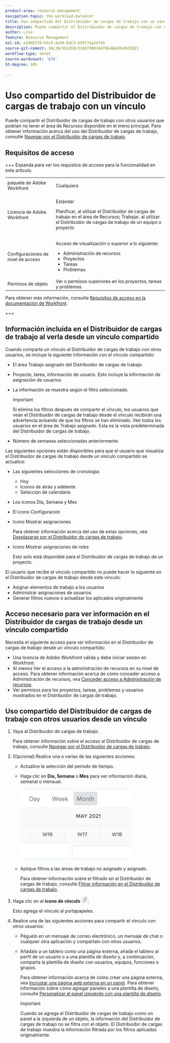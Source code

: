 ```yaml
---
product-area: resource-management
navigation-topic: the-workload-balancer
title: Uso compartido del Distribuidor de cargas de trabajo con un vínculo
description: Puede compartir el Distribuidor de cargas de trabajo con otros usuarios que podrían no tener el área de Recursos disponible. Para obtener información sobre el uso del Distribuidor de cargas de trabajo, consulte Navegación por el Distribuidor de cargas de trabajo.
author: Lisa
feature: Resource Management
exl-id: e2d6b1f8-bdc9-4a34-bdc3-b56f7aa2e7a5
source-git-commit: 18c39c5b1959c31b6fd0018476b48643b4b15021
workflow-type: tm+mt
source-wordcount: '674'
ht-degree: 10%

---
```


# Uso compartido del Distribuidor de cargas de trabajo con un vínculo

Puede compartir el Distribuidor de cargas de trabajo con otros usuarios que podrían no tener el área de Recursos disponible en el menú principal. Para obtener información acerca del uso del Distribuidor de cargas de trabajo, consulte [Navegar por el Distribuidor de cargas de trabajo](../../resource-mgmt/workload-balancer/navigate-the-workload-balancer.md).

## Requisitos de acceso

+++ Expanda para ver los requisitos de acceso para la funcionalidad en este artículo.

<table style="table-layout:auto"> 
 <col> 
 <col> 
 <tbody> 
  <tr> 
   <td>paquete de Adobe Workfront</td> 
   <td><p>Cualquiera</p></td>
  </tr>
  <tr> 
   <td>Licencia de Adobe Workfront</td> 
   <td><p>Estándar</p>
       <p>Planificar, al utilizar el Distribuidor de cargas de trabajo en el área de Recursos; Trabajar, al utilizar el Distribuidor de cargas de trabajo de un equipo o proyecto</p></td>
  </tr>
  <tr> 
   <td>Configuraciones de nivel de acceso</td> 
   <td> <p>Acceso de visualización o superior a lo siguiente:</p> 
    <ul> 
     <li>Administración de recursos</li> 
     <li>Proyectos</li> 
     <li>Tareas</li> 
     <li>Problemas</li> 
    </ul>
   </td> 
  </tr> 
  <tr> 
   <td>Permisos de objeto</td> 
   <td>Ver o permisos superiores en los proyectos, tareas y problemas</td> 
  </tr> 
 </tbody> 
</table>

Para obtener más información, consulte [Requisitos de acceso en la documentación de Workfront](/help/quicksilver/administration-and-setup/add-users/access-levels-and-object-permissions/access-level-requirements-in-documentation.md).

+++

## Información incluida en el Distribuidor de cargas de trabajo al verla desde un vínculo compartido

Cuando comparte un vínculo al Distribuidor de cargas de trabajo con otros usuarios, se incluye la siguiente información con el vínculo compartido:

* El área Trabajo asignado del Distribuidor de cargas de trabajo.
* Proyecto, tarea, información de usuario. Esto incluye la información de asignación de usuarios.
* La información se muestra según el filtro seleccionado.

  >[!IMPORTANT]
  >
  >Si elimina los filtros después de compartir el vínculo, los usuarios que vean el Distribuidor de cargas de trabajo desde el vínculo recibirán una advertencia avisando de que los filtros se han eliminado. Ven todos los usuarios en el área de Trabajo asignado. Esta es la vista predeterminada del Distribuidor de cargas de trabajo.

* Número de semanas seleccionadas anteriormente.

Las siguientes opciones están disponibles para que el usuario que visualiza el Distribuidor de cargas de trabajo desde un vínculo compartido se actualice:

* Las siguientes selecciones de cronología:

   * Hoy
   * Iconos de atrás y adelante
   * Selección de calendario

* Los iconos Día, Semana y Mes
* El icono Configuración
* Icono Mostrar asignaciones

  Para obtener información acerca del uso de estas opciones, vea [Desplazarse por el Distribuidor de cargas de trabajo](../../resource-mgmt/workload-balancer/navigate-the-workload-balancer.md).

* Icono Mostrar asignaciones de roles

  Esto solo está disponible para el Distribuidor de cargas de trabajo de un proyecto.

El usuario que recibe el vínculo compartido no puede hacer lo siguiente en el Distribuidor de cargas de trabajo desde este vínculo:

* Asignar elementos de trabajo a los usuarios
* Administrar asignaciones de usuarios
* Generar filtros nuevos o actualizar los aplicados originalmente

## Acceso necesario para ver información en el Distribuidor de cargas de trabajo desde un vínculo compartido

Necesita el siguiente acceso para ver información en el Distribuidor de cargas de trabajo desde un vínculo compartido:

* Una licencia de Adobe Workfront válida y debe iniciar sesión en Workfront.
* Al menos Ver el acceso a la administración de recursos en su nivel de acceso. Para obtener información acerca de cómo conceder acceso a Administración de recursos, vea [Conceder acceso a Administración de recursos](../../administration-and-setup/add-users/configure-and-grant-access/grant-access-resource-management.md).
* Ver permisos para los proyectos, tareas, problemas y usuarios mostrados en el Distribuidor de cargas de trabajo.

## Uso compartido del Distribuidor de cargas de trabajo con otros usuarios desde un vínculo

1. Vaya al Distribuidor de cargas de trabajo.

   Para obtener información sobre el acceso al Distribuidor de cargas de trabajo, consulte [Navegar por el Distribuidor de cargas de trabajo](../../resource-mgmt/workload-balancer/navigate-the-workload-balancer.md).

1. (Opcional) Realice una o varias de las siguientes acciones:

   * Actualice la selección del período de tiempo.
   * Haga clic en **Día, Semana** o **Mes** para ver información diaria, semanal o mensual.

     ![](assets/month-icon-on-toolbar-selected-wb-350x226.png)

   * Aplique filtros a las áreas de trabajo no asignado y asignado.

     Para obtener información sobre el filtrado en el Distribuidor de cargas de trabajo, consulte [Filtrar información en el Distribuidor de cargas de trabajo](../../resource-mgmt/workload-balancer/filter-information-workload-balancer.md).

1. Haga clic en el **icono de vínculo** ![icono de vínculo](assets/wb-shearable-link-icon-small.png).

   Esto agrega el vínculo al portapapeles.

1. Realice una de las siguientes acciones para compartir el vínculo con otros usuarios:

   * Péguelo en un mensaje de correo electrónico, un mensaje de chat o cualquier otra aplicación y compártalo con otros usuarios.
   * Añádalo a un tablero como una página externa, añada el tablero al perfil de un usuario o a una plantilla de diseño y, a continuación, comparta la plantilla de diseño con usuarios, equipos, funciones o grupos.

     Para obtener información acerca de cómo crear una página externa, vea [Incrustar una página web externa en un panel](../../reports-and-dashboards/dashboards/creating-and-managing-dashboards/embed-external-web-page-dashboard.md). Para obtener información sobre cómo agregar paneles a una plantilla de diseño, consulte [Personalizar el panel izquierdo con una plantilla de diseño](../../administration-and-setup/customize-workfront/use-layout-templates/customize-left-panel.md).

     >[!IMPORTANT]
     >
     >Cuando se agrega el Distribuidor de cargas de trabajo como un panel a la izquierda de un objeto, la información del Distribuidor de cargas de trabajo no se filtra con el objeto. El Distribuidor de cargas de trabajo muestra la información filtrada por los filtros aplicados originalmente.
